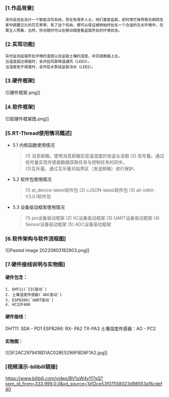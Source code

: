 

### [1.作品背景]
	该作品旨在设计一个智能浇花系统，现在有很多人士，他们喜爱盆栽，却时常忙碌导致无暇顾及家中搁置已久的花花草草，有了这个系统，便可以保证植物始终处在一个合适的生长环境中，无需主人照看，当然，你也随时可以在移动端查看盆栽所处的环境状态。

### [2.实现功能]
	实时监测盆栽所处环境的温度以及盆栽土壤的湿度，并完成数据上云。
	当温度超过阈值时，会开启风扇降温通风（LED3）。
	当湿度低于阈值时，会开启水泵给盆栽浇水（LED2）。

### [3.硬件框架]
![[硬件框架.png]]
### [4.软件框架]
![[软硬件框架图.png]]
### [5.RT-Thread使用情况概述]
-   5.1 内核函数使用情况
    > (1) 消息邮箱。使用消息邮箱实现温湿度的发送与读取
    > (2) 信号量。通过信号量实现传感器数据获取任务与控制任务的同步。  
    > (3)互斥量。通过互斥量对临界区（发送邮箱）进行保护。
-   5.2 软件包使用情况
    > (1) at_device-latest软件包
    > (2) cJSON-latest软件包
    > (3) ali-iotkit-V3.0.1软件包
-   5.3 设备驱动框架使用情况
    > (1) pin设备驱动框架
    > (2) IIC设备驱动框架
    > (3) UART设备驱动框架
    > (4) Sensor设备驱动框架
    > (5) ADC设备驱动框架

### [6.软件架构与软件流程图]
![[Pasted image 20220803182903.png]]
### [7.硬件接线说明与实物图]
#### 硬件包含：
	1. DHT11(`IIC驱动`)  
	2. 土壤湿度传感器(`ADC驱动`)  
	3. ESP8266(`UART驱动`)  
	4. HC32F460

#### 硬件接线：
DHT11: SDA - PD1
ESP8266: RX- PA2    TX-PA3
土壤湿度传感器：AO - PC2

#### 实物图：
![[5F2AC297941BD1AC028E5298FBD8F1A2.jpg]]
### [视频演示-bilibili链接]
https://www.bilibili.com/video/BV1uW4y117sQ?spm_id_from=333.999.0.0&vd_source=1d12ce53f07558023d98553a16cdef40